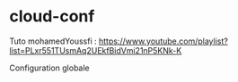 # cloud-conf

Tuto mohamedYoussfi : https://www.youtube.com/playlist?list=PLxr551TUsmAq2UEkfBidVmi21nP5KNk-K

Configuration globale
